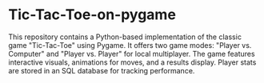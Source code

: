 # Tic-Tac-Toe-on-pygame
This repository contains a Python-based implementation of the classic game "Tic-Tac-Toe" using Pygame. It offers two game modes: "Player vs. Computer" and "Player vs. Player" for local multiplayer. The game features interactive visuals, animations for moves, and a results display. Player stats are stored in an SQL database for tracking performance.
